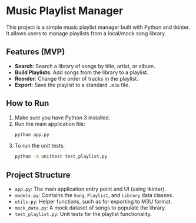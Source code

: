 # Music Playlist Manager

This project is a simple music playlist manager built with Python and tkinter. It allows users to manage playlists from a local/mock song library.

## Features (MVP)

-   **Search**: Search a library of songs by title, artist, or album.
-   **Build Playlists**: Add songs from the library to a playlist.
-   **Reorder**: Change the order of tracks in the playlist.
-   **Export**: Save the playlist to a standard `.m3u` file.

## How to Run

1.  Make sure you have Python 3 installed.
2.  Run the main application file:
    ```bash
    python app.py
    ```
3.  To run the unit tests:
    ```bash
    python -m unittest test_playlist.py
    ```

## Project Structure

-   `app.py`: The main application entry point and UI (using tkinter).
-   `models.py`: Contains the `Song`, `Playlist`, and `Library` data classes.
-   `utils.py`: Helper functions, such as for exporting to M3U format.
-   `mock_data.py`: A mock dataset of songs to populate the library.
-   `test_playlist.py`: Unit tests for the playlist functionality.
